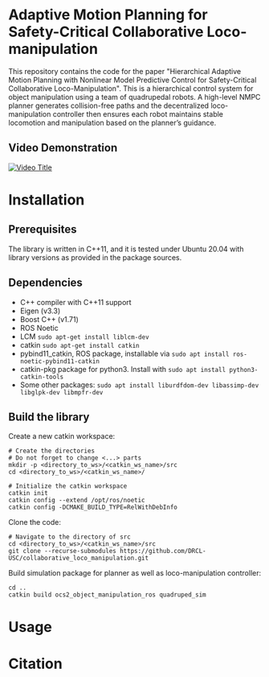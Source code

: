 # Adaptive Motion Planning for Safety-Critical Collaborative Loco-manipulation
This repository contains the code for the paper "Hierarchical Adaptive Motion Planning with Nonlinear Model Predictive Control for Safety-Critical Collaborative Loco-Manipulation". This is a hierarchical control system for object manipulation using a team of quadrupedal robots. A high-level NMPC planner generates collision-free paths and the decentralized loco-manipulation controller then ensures each robot maintains stable locomotion and manipulation based on the planner’s guidance.

## Video Demonstration
[![Video Title](https://img.youtube.com/vi/cU_qevkW86I/0.jpg)](https://www.youtube.com/watch?v=cU_qevkW86I)

# Installation
## Prerequisites

The library is written in C++11, and it is tested under Ubuntu 20.04 with library versions as 
provided in the package sources.

## Dependencies

* C++ compiler with C++11 support
* Eigen (v3.3)
* Boost C++ (v1.71)
* ROS Noetic
* LCM ``sudo apt-get install liblcm-dev``
* catkin ``sudo apt-get install catkin``
* pybind11_catkin, ROS package, installable via ``sudo apt install ros-noetic-pybind11-catkin``
* catkin-pkg package for python3. Install with ``sudo apt install python3-catkin-tools``
* Some other packages: 
``sudo apt install liburdfdom-dev libassimp-dev libglpk-dev libmpfr-dev ``


## Build the library

Create a new catkin workspace:

```
# Create the directories
# Do not forget to change <...> parts
mkdir -p <directory_to_ws>/<catkin_ws_name>/src
cd <directory_to_ws>/<catkin_ws_name>/

# Initialize the catkin workspace
catkin init
catkin config --extend /opt/ros/noetic
catkin config -DCMAKE_BUILD_TYPE=RelWithDebInfo
```
Clone the code:

```
# Navigate to the directory of src
cd <directory_to_ws>/<catkin_ws_name>/src
git clone --recurse-submodules https://github.com/DRCL-USC/collaborative_loco_manipulation.git
```
Build simulation package for planner as well as loco-manipulation controller:
```
cd ..
catkin build ocs2_object_manipulation_ros quadruped_sim 
```

# Usage

# Citation 
